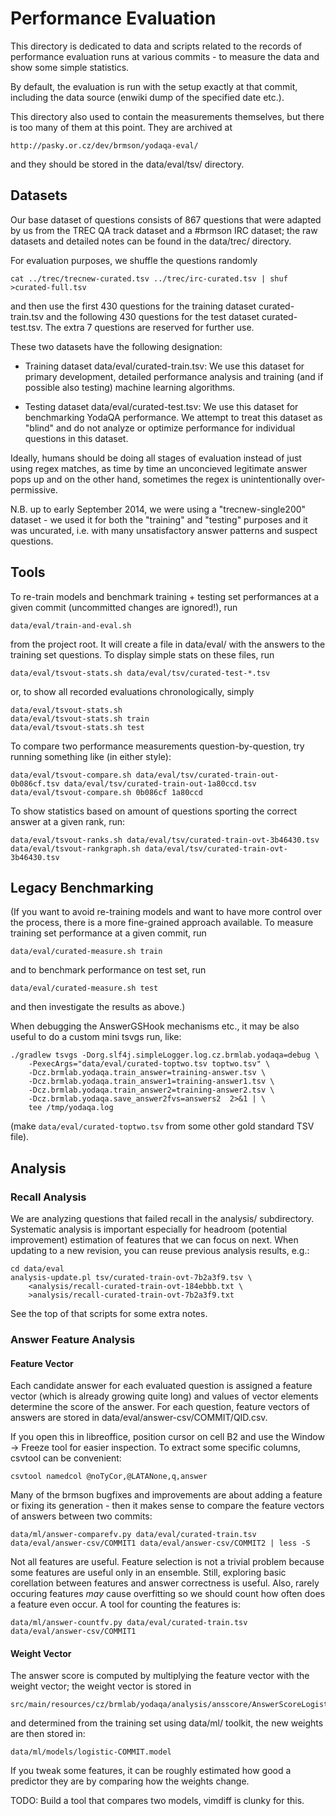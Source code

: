 Performance Evaluation
======================

This directory is dedicated to data and scripts related to the records of
performance evaluation runs at various commits - to measure the data and
show some simple statistics.

By default, the evaluation is run with the setup exactly at that commit,
including the data source (enwiki dump of the specified date etc.).

This directory also used to contain the measurements themselves, but there
is too many of them at this point.  They are archived at

	http://pasky.or.cz/dev/brmson/yodaqa-eval/

and they should be stored in the data/eval/tsv/ directory.

Datasets
--------

Our base dataset of questions consists of 867 questions that were adapted
by us from the TREC QA track dataset and a #brmson IRC dataset; the raw
datasets and detailed notes can be found in the data/trec/ directory.

For evaluation purposes, we shuffle the questions randomly

	cat ../trec/trecnew-curated.tsv ../trec/irc-curated.tsv | shuf >curated-full.tsv

and then use the first 430 questions for the training dataset curated-train.tsv
and the following 430 questions for the test dataset curated-test.tsv.
The extra 7 questions are reserved for further use.

These two datasets have the following designation:

  * Training dataset data/eval/curated-train.tsv:  We use this dataset for
    primary development, detailed performance analysis and training (and
    if possible also testing) machine learning algorithms.

  * Testing dataset data/eval/curated-test.tsv:  We use this dataset for
    benchmarking YodaQA performance.  We attempt to treat this dataset as
    "blind" and do not analyze or optimize performance for individual
    questions in this dataset.

Ideally, humans should be doing all stages of evaluation instead of just
using regex matches, as time by time an unconcieved legitimate answer
pops up and on the other hand, sometimes the regex is unintentionally
over-permissive.

N.B. up to early September 2014, we were using a "trecnew-single200"
dataset - we used it for both the "training" and "testing" purposes
and it was uncurated, i.e. with many unsatisfactory answer patterns
and suspect questions.

Tools
-----

To re-train models and benchmark training + testing set performances
at a given commit (uncommitted changes are ignored!), run

	data/eval/train-and-eval.sh

from the project root.  It will create a file in data/eval/ with
the answers to the training set questions.  To display simple stats
on these files, run

	data/eval/tsvout-stats.sh data/eval/tsv/curated-test-*.tsv

or, to show all recorded evaluations chronologically, simply

	data/eval/tsvout-stats.sh
	data/eval/tsvout-stats.sh train
	data/eval/tsvout-stats.sh test

To compare two performance measurements question-by-question,
try running something like (in either style):

	data/eval/tsvout-compare.sh data/eval/tsv/curated-train-out-0b086cf.tsv data/eval/tsv/curated-train-out-1a80ccd.tsv
	data/eval/tsvout-compare.sh 0b086cf 1a80ccd

To show statistics based on amount of questions sporting the
correct answer at a given rank, run:

	data/eval/tsvout-ranks.sh data/eval/tsv/curated-train-ovt-3b46430.tsv
	data/eval/tsvout-rankgraph.sh data/eval/tsv/curated-train-ovt-3b46430.tsv

Legacy Benchmarking
-------------------

(If you want to avoid re-training models and want to have more control
over the process, there is a more fine-grained approach available.
To measure training set performance at a given commit, run

	data/eval/curated-measure.sh train

and to benchmark performance on test set, run

	data/eval/curated-measure.sh test

and then investigate the results as above.)

When debugging the AnswerGSHook mechanisms etc., it may be also useful
to do a custom mini tsvgs run, like:

	./gradlew tsvgs -Dorg.slf4j.simpleLogger.log.cz.brmlab.yodaqa=debug \
		-PexecArgs="data/eval/curated-toptwo.tsv toptwo.tsv" \
		-Dcz.brmlab.yodaqa.train_answer=training-answer.tsv \
		-Dcz.brmlab.yodaqa.train_answer1=training-answer1.tsv \
		-Dcz.brmlab.yodaqa.train_answer2=training-answer2.tsv \
		-Dcz.brmlab.yodaqa.save_answer2fvs=answers2  2>&1 | \
		tee /tmp/yodaqa.log

(make `data/eval/curated-toptwo.tsv` from some other gold standard
TSV file).

Analysis
--------

### Recall Analysis

We are analyzing questions that failed recall in the analysis/
subdirectory.  Systematic analysis is important especially for
headroom (potential improvement) estimation of features that
we can focus on next.  When updating to a new revision, you can
reuse previous analysis results, e.g.:

	cd data/eval
	analysis-update.pl tsv/curated-train-ovt-7b2a3f9.tsv \
		<analysis/recall-curated-train-ovt-184ebbb.txt \
		>analysis/recall-curated-train-ovt-7b2a3f9.txt

See the top of that scripts for some extra notes.

### Answer Feature Analysis

#### Feature Vector

Each candidate answer for each evaluated question is assigned a feature
vector (which is already growing quite long) and values of vector elements
determine the score of the answer.  For each question, feature vectors
of answers are stored in data/eval/answer-csv/COMMIT/QID.csv.

If you open this in libreoffice, position cursor on cell B2 and use the
Window -> Freeze tool for easier inspection.  To extract some specific
columns, csvtool can be convenient:

	csvtool namedcol @noTyCor,@LATANone,q,answer

Many of the brmson bugfixes and improvements are about adding a feature
or fixing its generation - then it makes sense to compare the feature
vectors of answers between two commits:

	data/ml/answer-comparefv.py data/eval/curated-train.tsv data/eval/answer-csv/COMMIT1 data/eval/answer-csv/COMMIT2 | less -S

Not all features are useful.  Feature selection is not a trivial problem
because some features are useful only in an ensemble.  Still, exploring
basic corellation between features and answer correctness is useful.
Also, rarely occuring features *may* cause overfitting so we should count
how often does a feature even occur.  A tool for counting the features is:

	data/ml/answer-countfv.py data/eval/curated-train.tsv data/eval/answer-csv/COMMIT1

#### Weight Vector

The answer score is computed by multiplying the feature vector with
the weight vector; the weight vector is stored in

	src/main/resources/cz/brmlab/yodaqa/analysis/ansscore/AnswerScoreLogistic.model

and determined from the training set using data/ml/ toolkit, the new
weights are then stored in:

	data/ml/models/logistic-COMMIT.model

If you tweak some features, it can be roughly estimated how good
a predictor they are by comparing how the weights change.

TODO: Build a tool that compares two models, vimdiff is clunky for this.
